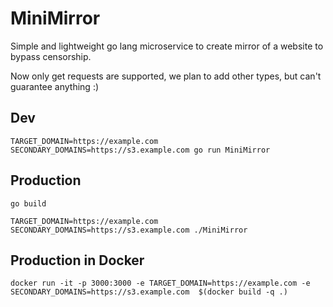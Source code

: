 # MiniMirror
Simple and lightweight go lang microservice to create mirror of a website to bypass censorship.

Now only get requests are supported, we plan to add other types, but can't guarantee anything :) 
## Dev

`TARGET_DOMAIN=https://example.com SECONDARY_DOMAINS=https://s3.example.com go run MiniMirror`

## Production

`go build`

`TARGET_DOMAIN=https://example.com SECONDARY_DOMAINS=https://s3.example.com ./MiniMirror`


## Production in Docker
`docker run -it -p 3000:3000 -e TARGET_DOMAIN=https://example.com -e SECONDARY_DOMAINS=https://s3.example.com  $(docker build -q .)`
